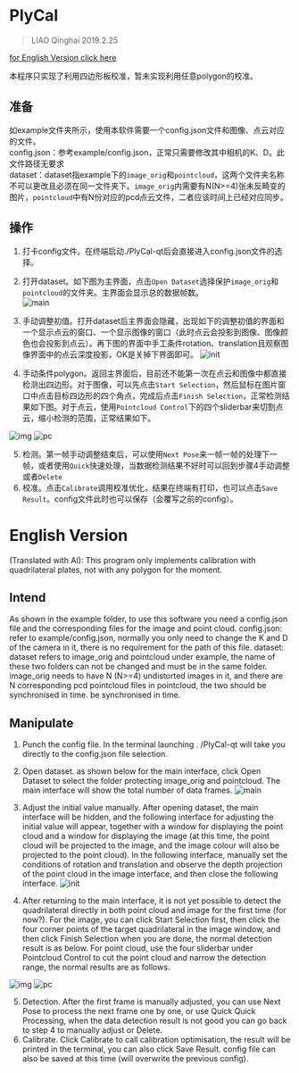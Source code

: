 # PlyCal
> LIAO Qinghai  2019.2.25

[for English Version click here](#english-version)


本程序只实现了利用四边形板校准，暂未实现利用任意polygon的校准。  

## 准备  
如example文件夹所示，使用本软件需要一个config.json文件和图像、点云对应的文件。  
config.json：参考example/config.json，正常只需要修改其中相机的K、D。此文件路径无要求  
dataset：dataset指example下的`image_orig`和`pointcloud`，这两个文件夹名称不可以更改且必须在同一文件夹下。`image_orig`内需要有N(N>=4)张未反畸变的图片，`pointcloud`中有N份对应的pcd点云文件，二者应该时间上已经对应同步。  

## 操作  
1. 打卡config文件。在终端启动./PlyCal-qt后会直接进入config.json文件的选择。 
2. 打开dataset。如下图为主界面，点击`Open Dataset`选择保护`image_orig`和`pointcloud`的文件夹。主界面会显示总的数据帧数。  
![main](./main.png)

3. 手动调整初值。打开dataset后主界面会隐藏，出现如下的调整初值的界面和一个显示点云的窗口、一个显示图像的窗口（此时点云会投影到图像、图像颜色也会投影到点云）。再下图的界面中手工条件rotation、translation且观察图像界面中的点云深度投影，OK是关掉下界面即可。
![init](./init.png)
4. 手动条件polygon。返回主界面后，目前还不能第一次在点云和图像中都直接检测出四边形。对于图像，可以先点击`Start Selection`，然后鼠标在图片窗口中点击目标四边形的四个角点，完成后点击`Finish Selection`，正常检测结果如下图。对于点云，使用`Pointcloud Control`下的四个sliderbar来切割点云，缩小检测的范围，正常结果如下。

![img](./img.jpg)
![pc](./pc.png)

5. 检测。第一帧手动调整结束后，可以使用`Next Pose`来一帧一帧的处理下一帧，或者使用`Quick`快速处理，当数据检测结果不好时可以回到步骤4手动调整或者`Delete`
6. 校准。点击`Calibrate`调用校准优化，结果在终端有打印，也可以点击`Save Result`。config文件此时也可以保存（会覆写之前的config）。

# English Version
(Translated with AI): 
This program only implements calibration with quadrilateral plates, not with any polygon for the moment.

## Intend
As shown in the example folder, to use this software you need a config.json file and the corresponding files for the image and point cloud.
config.json: refer to example/config.json, normally you only need to change the K and D of the camera in it, there is no requirement for the path of this file.
dataset: dataset refers to image_orig and pointcloud under example, the name of these two folders can not be changed and must be in the same folder. image_orig needs to have N (N>=4) undistorted images in it, and there are N corresponding pcd pointcloud files in pointcloud, the two should be synchronised in time. be synchronised in time.

## Manipulate
1. Punch the config file. In the terminal launching . /PlyCal-qt will take you directly to the config.json file selection.

2. Open dataset. as shown below for the main interface, click Open Dataset to select the folder protecting image_orig and pointcloud. The main interface will show the total number of data frames.
![main](./main.png)

3. Adjust the initial value manually. After opening dataset, the main interface will be hidden, and the following interface for adjusting the initial value will appear, together with a window for displaying the point cloud and a window for displaying the image (at this time, the point cloud will be projected to the image, and the image colour will also be projected to the point cloud). In the following interface, manually set the conditions of rotation and translation and observe the depth projection of the point cloud in the image interface, and then close the following interface.
![init](./init.png)

4. After returning to the main interface, it is not yet possible to detect the quadrilateral directly in both point cloud and image for the first time (for now?). For the image, you can click Start Selection first, then click the four corner points of the target quadrilateral in the image window, and then click Finish Selection when you are done, the normal detection result is as below. For point cloud, use the four sliderbar under Pointcloud Control to cut the point cloud and narrow the detection range, the normal results are as follows.

![img](./img.jpg)
![pc](./pc.png)

5. Detection. After the first frame is manually adjusted, you can use Next Pose to process the next frame one by one, or use Quick Quick Processing, when the data detection result is not good you can go back to step 4 to manually adjust or Delete.
6. Calibrate. Click Calibrate to call calibration optimisation, the result will be printed in the terminal, you can also click Save Result. config file can also be saved at this time (will overwrite the previous config).
